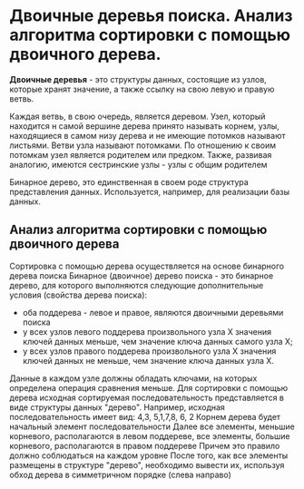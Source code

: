 # Двоичные деревья поиска. Анализ алгоритма сортировки с помощью двоичного дерева.

**Двоичные деревья** - это структуры данных, состоящие из узлов, которые хранят значение, а также ссылку на свою левую и правую ветвь. 

Каждая ветвь, в свою очередь, является деревом. Узел, который находится н самой вершине дерева принято называть корнем, узлы, находящиеся в самом низу дерева и не имеющие потомков называют листьями. Ветви узла называют потомками. По отношению к своим потомкам узел является родителем или предком. Также, развивая аналогию, имеются сестринские узлы - узлы с общим родителем

Бинарное дерево, это единственная в своем роде структура представления данных. Используется, например, для реализации базы данных.

## Анализ алгоритма сортировки с помощью двоичного дерева

Сортировка с помощью дерева осуществляется на основе бинарного дерева поиска Бинарное (двоичное) дерево поиска - это бинарное дерево, для которого выполняются следующие дополнительные условия (свойства дерева поиска):

* оба поддерева - левое и правое, являются двоичными деревьями поиска
* у всех узлов левого поддерева произвольного узла X значения ключей данных меньше, чем значение ключа данных самого узла X;
* у всех узлов правого поддерева произвольного узла X значения ключей данных не меньше, чем значение ключа данных узла X.

Данные в каждом узле должны обладать ключами, на которых определена операция сравнения меньше.
Для сортировки с помощью дерева исходная сортируемая последовательность представляется в виде структуры данных "дерево".
Например, исходная последовательность имеет вид: 4,3, 5,1,7,8, 6, 2
Корнем дерева будет начальный элемент последовательности Далее все элементы, меньшие корневого, располагаются в левом поддереве, все элементы, большие корневого, располагаются в правом поддереве Причем это правило должно соблюдаться на каждом уровне
После того, как все элементы размещены в структуре "дерево", необходимо вывести их, используя обход дерева в симметричном порядке (слева направо)